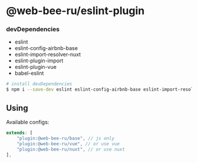 # @web-bee-ru/eslint-plugin

### devDependencies
-   eslint
-   eslint-config-airbnb-base
-   eslint-import-resolver-nuxt
-   eslint-plugin-import
-   eslint-plugin-vue
-   babel-eslint
``` bash
# install devDependencies
$ npm i --save-dev eslint eslint-config-airbnb-base eslint-import-resolver-nuxt eslint-plugin-import eslint-plugin-vue babel-eslint
```

## Using
Available configs:
``` js
extends: [
    "plugin:@web-bee-ru/base", // js only
    "plugin:@web-bee-ru/vue", // or use vue
    "plugin:@web-bee-ru/nuxt", // or use nuxt
],
```
